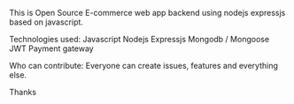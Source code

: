This is Open Source E-commerce web app backend using nodejs expressjs based on javascript.

Technologies used:
Javascript
Nodejs
Expressjs
Mongodb / Mongoose
JWT
Payment gateway

Who can contribute:
Everyone can create issues, features and everything else.

Thanks


